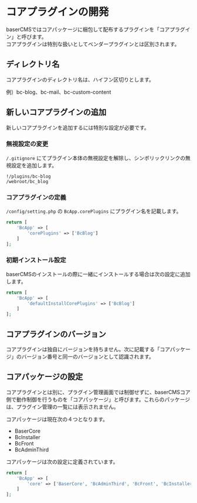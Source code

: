 # コアプラグインの開発

baserCMSではコアパッケージに梱包して配布するプラグインを「コアプラグイン」と呼びます。  
コアプラグインは特別な扱いとしてベンダープラグインとは区別されます。

## ディレクトリ名
コアプラグインのディレクトリ名は、ハイフン区切りとします。

例）bc-blog、bc-mail、bc-custom-content


## 新しいコアプラグインの追加
新しいコアプラグインを追加するには特別な設定が必要です。

### 無視設定の変更
`/.gitignore` にてプラグイン本体の無視設定を解除し、シンボリックリンクの無視設定を追加します。
```shell
!/plugins/bc-blog
/webroot/bc_blog
```

### コアプラグインの定義
`/config/setting.php` の `BcApp.corePlugins` にプラグイン名を記載します。
```php
return [
    'BcApp' => [
        'corePlugins' => ['BcBlog']
    ]
];
```

### 初期インストール設定
baserCMSのインストールの際に一緒にインストールする場合は次の設定に追加します。
```php
return [
    'BcApp' => [
        'defaultInstallCorePlugins' => ['BcBlog']
    ]
];
```

## コアプラグインのバージョン
コアプラグインは独自にバージョンを持ちません。次に記載する「コアパッケージ」のバージョン番号と同一のバージョンとして認識されます。
 
## コアパッケージの設定
コアプラグインとは別に、プラグイン管理画面では制御せずに、baserCMSコア側で動作制御を行うものを「コアパッケージ」と呼びます。これらのパッケージは、プラグイン管理の一覧には表示されません。

コアパッケージは現在次の４つとなります。
- BaserCore
- BcInstaller
- BcFront
- BcAdminThird

コアパッケージは次の設定に定義されています。
```php
return [
    'BcApp' => [
        'core' => ['BaserCore', 'BcAdminThird', 'BcFront', 'BcInstaller'],
    ]
];        
```










